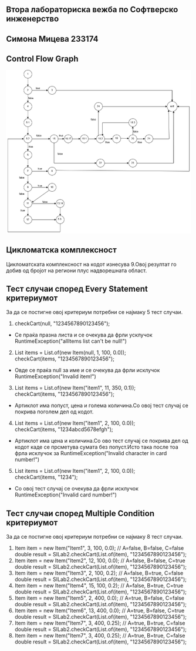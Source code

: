 **Втора лабораториска вежба по Софтверско инженерство**
---
**Симона Мицева 233174**
---

**Control Flow Graph**
---

![Control Flow Graph](cfg.png)

**Цикломатска комплексност**
---
Цикломатската комплексност на кодот изнесува 9.Овој резултат го добив од бројот на региони плус надворешната област.

**Тест случаи според Every Statement критериумот**
---
За да се постигне овој критериум потребни се најмаку 5 тест случаи.<br>
1. checkCart(null, "1234567890123456");<br>
- Се праќа празна листа и се очекува да фрли усклучок RuntimeException("allItems list can't be null!")<br>
2. List<Item> items = List.of(new Item(null, 1, 100, 0.0));<br>
  checkCart(items, "1234567890123456");<br>
  - Овде се праќа null за име и се очекува да фрли исклучок RuntimeException("Invalid item!")<br>
3. List<Item> items = List.of(new Item("item1", 11, 350, 0.1));<br>
  checkCart(items, "1234567890123456");<br>
  - Артиклот има попуст, цена и голема количина.Со овој тест случај се покрива поголем дел од кодот.<br>
4. List<Item> items = List.of(new Item("item1", 2, 100, 0.0));<br>
  checkCart(items, "1234abcd5678efgh");<br>
  - Артиклот има цена и количина.Со ово тест случај се покрива дел од кодот каде се прсметува сумата без попуст.Исто така после тоа фрла исклучок за RuntimeException("Invalid character in card number!")<br>
5. List<Item> items = List.of(new Item("item1", 2, 100, 0.0));<br>
  checkCart(items, "1234");<br>
- Со овој тест случај се очекува да фрли исклучок RuntimeException("Invalid card number!")<br>

**Тест случаи според Multiple Condition критериумот**
---
За да се постигне овој критериум потребни се најмаку 8 тест случаи.
1. Item item = new Item("Item1", 3, 100, 0.0); // A=false, B=false, C=false<br>
   double result = SILab2.checkCart(List.of(item), "1234567890123456");<br>
2. Item item = new Item("Item2", 12, 100, 0.0); // A=false, B=false, C=true<br>
   double result = SILab2.checkCart(List.of(item), "1234567890123456");<br>
3. Item item = new Item("Item3", 2, 100, 0.2); // A=false, B=true, C=false<br>
   double result = SILab2.checkCart(List.of(item), "1234567890123456");<br>
4.  Item item = new Item("Item4", 15, 100, 0.2); // A=false, B=true, C=true<br>
    double result = SILab2.checkCart(List.of(item), "1234567890123456");<br>
5. Item item = new Item("Item5", 2, 400, 0.0); // A=true, B=false, C=false<br>
   double result = SILab2.checkCart(List.of(item), "1234567890123456");<br>
6. Item item = new Item("Item6", 13, 400, 0.0); // A=true, B=false, C=true<br>
   double result = SILab2.checkCart(List.of(item), "1234567890123456");<br>
7.  Item item = new Item("Item7", 3, 400, 0.25); // A=true, B=true, C=false<br>
    double result = SILab2.checkCart(List.of(item), "1234567890123456");<br>
8.  Item item = new Item("Item7", 3, 400, 0.25); // A=true, B=true, C=false<br>
    double result = SILab2.checkCart(List.of(item), "1234567890123456");<br>




